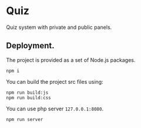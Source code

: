 # Quiz
Quiz system with private and public panels.
## Deployment.
The project is provided as a set of Node.js packages.
```
npm i
```
You can build the project src files using:

```
npm run build:js
npm run build:css
```
You can use php server `127.0.0.1:8080`.
```
npm run server
```
